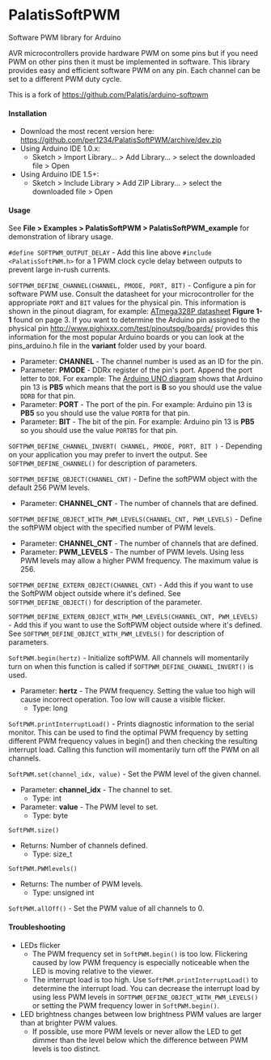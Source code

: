 PalatisSoftPWM
===============

Software PWM library for Arduino

AVR microcontrollers provide hardware PWM on some pins but if you need PWM on other pins then it must be implemented in software. This library provides easy and efficient software PWM on any pin. Each channel can be set to a different PWM duty cycle.

This is a fork of https://github.com/Palatis/arduino-softpwm


<a id="installation"></a>
#### Installation
- Download the most recent version here: https://github.com/per1234/PalatisSoftPWM/archive/dev.zip
- Using Arduino IDE 1.0.x:
  - Sketch > Import Library... > Add Library... > select the downloaded file > Open
- Using Arduino IDE 1.5+:
  - Sketch > Include Library > Add ZIP Library... > select the downloaded file > Open


<a id="usage"></a>
#### Usage
See **File > Examples > PalatisSoftPWM > PalatisSoftPWM_example** for demonstration of library usage.

`#define SOFTPWM_OUTPUT_DELAY` - Add this line above `#include <PalatisSoftPWM.h>` for a 1 PWM clock cycle delay between outputs to prevent large in-rush currents.

`SOFTPWM_DEFINE_CHANNEL(CHANNEL, PMODE, PORT, BIT)` - Configure a pin for software PWM use. Consult the datasheet for your microcontroller for the appropriate `PORT` and `BIT` values for the physical pin. This information is shown in the pinout diagram, for example: [ATmega328P datasheet](http://www.atmel.com/Images/Atmel-8271-8-bit-AVR-Microcontroller-ATmega48A-48PA-88A-88PA-168A-168PA-328-328P_datasheet_Summary.pdf) **Figure 1-1** found on page 3. If you want to determine the Arduino pin assigned to the physical pin http://www.pighixxx.com/test/pinoutspg/boards/ provides this information for the most popular Arduino boards or you can look at the pins_arduino.h file in the **variant** folder used by your board.
- Parameter: **CHANNEL** - The channel number is used as an ID for the pin.
- Parameter: **PMODE** - DDRx register of the pin's port. Append the port letter to `DDR`. For example: The [Arduino UNO diagram](http://www.pighixxx.com/test/portfolio-items/uno/?portfolioID=314) shows that Arduino pin 13 is **PB5** which means that the port is **B** so you should use the value `DDRB` for that pin.
- Parameter: **PORT** - The port of the pin. For example: Arduino pin 13 is **PB5** so you should use the value `PORTB` for that pin.
- Parameter: **BIT** - The bit of the pin. For example: Arduino pin 13 is **PB5** so you should use the value `PORTB5` for that pin.

`SOFTPWM_DEFINE_CHANNEL_INVERT( CHANNEL, PMODE, PORT, BIT )` - Depending on your application you may prefer to invert the output. See `SOFTPWM_DEFINE_CHANNEL()` for description of parameters.

`SOFTPWM_DEFINE_OBJECT(CHANNEL_CNT)` - Define the softPWM object with the default 256 PWM levels.
- Parameter: **CHANNEL_CNT** - The number of channels that are defined.

`SOFTPWM_DEFINE_OBJECT_WITH_PWM_LEVELS(CHANNEL_CNT, PWM_LEVELS)` - Define the softPWM object with the specified number of PWM levels.
- Parameter: **CHANNEL_CNT** - The number of channels that are defined.
- Parameter: **PWM_LEVELS** - The number of PWM levels. Using less PWM levels may allow a higher PWM frequency. The maximum value is 256.

`SOFTPWM_DEFINE_EXTERN_OBJECT(CHANNEL_CNT)` - Add this if you want to use the SoftPWM object outside where it's defined. See `SOFTPWM_DEFINE_OBJECT()` for description of the parameter.

`SOFTPWM_DEFINE_EXTERN_OBJECT_WITH_PWM_LEVELS(CHANNEL_CNT, PWM_LEVELS)` - Add this if you want to use the SoftPWM object outside where it's defined. See `SOFTPWM_DEFINE_OBJECT_WITH_PWM_LEVELS()` for description of parameters.

`SoftPWM.begin(hertz)` - Initialize softPWM. All channels will momentarily turn on when this function is called if `SOFTPWM_DEFINE_CHANNEL_INVERT()` is used.
- Parameter: **hertz** - The PWM frequency. Setting the value too high will cause incorrect operation. Too low will cause a visible flicker.
  - Type: long

`SoftPWM.printInterruptLoad()` - Prints diagnostic information to the serial monitor. This can be used to find the optimal PWM frequency by setting different PWM frequency values in begin() and then checking the resulting interrupt load. Calling this function will momentarily turn off the PWM on all channels.

`SoftPWM.set(channel_idx, value)` - Set the PWM level of the given channel.
- Parameter: **channel_idx** - The channel to set.
  - Type: int
- Parameter: **value** - The PWM level to set.
  - Type: byte

`SoftPWM.size()`
- Returns: Number of channels defined.
  - Type: size_t

`SoftPWM.PWMlevels()`
- Returns: The number of PWM levels.
  - Type: unsigned int

`SoftPWM.allOff()` - Set the PWM value of all channels to 0.


<a id="troubleshooting"></a>
#### Troubleshooting
- LEDs flicker
  - The PWM frequency set in `SoftPWM.begin()` is too low. Flickering caused by low PWM frequency is especially noticeable when the LED is moving relative to the viewer.
  - The interrupt load is too high. Use `SoftPWM.printInterruptLoad()` to determine the interrupt load. You can decrease the interrupt load by using less PWM levels in `SOFTPWM_DEFINE_OBJECT_WITH_PWM_LEVELS()` or setting the PWM frequency lower in `SoftPWM.begin()`.
- LED brightness changes between low brightness PWM values are larger than at brighter PWM values.
  - If possible, use more PWM levels or never allow the LED to get dimmer than the level below which the difference between PWM levels is too distinct.

